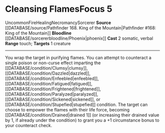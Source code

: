 ﻿---
actions: '[two-actions]'
area: null
bloodline: '[[DATABASE/sorcererbloodline/Phoenix|Phoenix]]'
component:
- Somatic
- Verbal
cost: null
deity: null
domain: null
duration: null
element: Fire
heighten: null
heighten_level: '5'
id: '852'
lesson: null
level: '5'
mystery: null
name: Cleansing Flames
patron_theme: null
range: touch
rarity: Uncommon
requirement: null
rus_type_level: null
saving_throw: null
school: Necromancy
source: '[[DATABASE/source/Pathfinder 168. King of the Mountain|Pathfinder #168: King
  of the Mountain]]'
target: 1 creature
tradition: null
trait:
- '[[DATABASE/trait/Fire|Fire]]'
- '[[DATABASE/trait/Healing|Healing]]'
- '[[DATABASE/trait/Necromancy|Necromancy]]'
- '[[DATABASE/trait/Sorcerer|Sorcerer]]'
- '[[DATABASE/trait/Uncommon|Uncommon]]'
trigger: null
type: Focus

---
# Cleansing Flames<span class="item-type">Focus 5</span>

<span class="trait-uncommon item-trait">Uncommon</span><span class="item-trait">Fire</span><span class="item-trait">Healing</span><span class="item-trait">Necromancy</span><span class="item-trait">Sorcerer</span>
**Source** [[DATABASE/source/Pathfinder 168. King of the Mountain|Pathfinder #168: King of the Mountain]]
**Bloodline** [[DATABASE/sorcererbloodline/Phoenix|phoenix]]
**Cast** <span class="action-icon">2</span> somatic, verbal
**Range** touch; **Targets** 1 creature

---
You wrap the target in purifying flames. You can attempt to counteract a single poison or non-curse effect imparting the [[DATABASE/condition/Clumsy|clumsy]], [[DATABASE/condition/Dazzled|dazzled]], [[DATABASE/condition/Enfeebled|enfeebled]], [[DATABASE/condition/Fatigued|fatigued]], [[DATABASE/condition/Frightened|frightened]], [[DATABASE/condition/Paralyzed|paralyzed]], [[DATABASE/condition/Sickened|sickened]], or [[DATABASE/condition/Stupefied|stupefied]] condition. The target can choose to empower the flames with their life force, becoming [[DATABASE/condition/Drained|drained 1]] (or increasing their drained value by 1, if already under the condition) to grant you a +1 circumstance bonus to your counteract check.